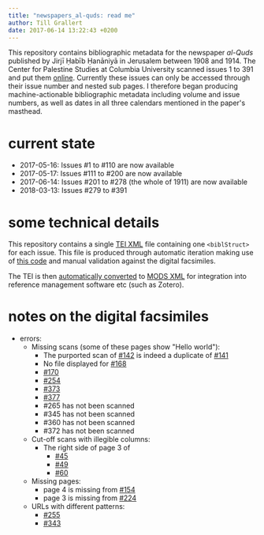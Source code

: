 ```yaml
---
title: "newspapers_al-quds: read me"
author: Till Grallert
date: 2017-06-14 13:22:43 +0200
---
```


This repository contains bibliographic metadata for the newspaper *al-Quds* published by Jirjī Ḥabīb Ḥanāniyā in Jerusalem between 1908 and 1914. The Center for Palestine Studies at Columbia University scanned issues 1 to 391 and put them [online](http://www.palestine.mei.columbia.edu/alquds-issues/2017/3/9/al-quds). Currently these issues can only be accessed through their issue number and nested sub pages. I therefore began producing machine-actionable bibliographic metadata including volume and issue numbers, as well as dates in all three calendars mentioned in the paper's masthead.

# current state

- 2017-05-16: Issues #1 to #110 are now available
- 2017-05-17: Issues #111 to #200 are now available
- 2017-06-14: Issues #201 to #278 (the whole of 1911) are now available
- 2018-03-13: Issues #279 to #391

# some technical details

This repository contains a single [TEI XML][source] file containing one `<biblStruct>` for each issue. This file is produced through automatic iteration making use of [this code](https://www.github.com/OpenArabicPE/generate_metadata-through-iteration) and manual validation against the digital facsimiles.

The TEI is then [automatically converted](https://www.github.com/OpenArabicPE/convert_tei-to-mods) to [MODS XML][mods] for integration into reference management software etc (such as Zotero).

# notes on the digital facsimiles

- errors:
    - Missing scans (some of these pages show "Hello world"):
        + The purported scan of [#142](http://www.palestine.mei.columbia.edu/alquds-issues/2017/2/21/issue-142) is indeed a duplicate of [#141](http://www.palestine.mei.columbia.edu/alquds-issues/2017/2/21/issue-141)
        + No file displayed for [#168](http://www.palestine.mei.columbia.edu/alquds-issues/2017/2/21/issue-168)
        + [#170](http://www.palestine.mei.columbia.edu/alquds-issues/2017/2/21/issue-170)
        + [#254](http://www.palestine.mei.columbia.edu/alquds-issues/2017/2/23/issue-254)
        + [#373](http://www.palestine.mei.columbia.edu/alquds-issues/2017/2/23/issue-373)
        + [#377](http://www.palestine.mei.columbia.edu/alquds-issues/2017/2/23/issue-377)
        + #265 has not been scanned
        + #345 has not been scanned
        + #360 has not been scanned
        + #372 has not been scanned
    - Cut-off scans with illegible columns:
        + The right side of page 3 of 
           * [#45](http://www.palestine.mei.columbia.edu/alquds-issues/2017/2/21/issue-45)
           * [#49](http://www.palestine.mei.columbia.edu/alquds-issues/2017/2/21/issue-49)
           * [#60](http://www.palestine.mei.columbia.edu/alquds-issues/2017/2/21/issue-60)
    - Missing pages: 
        + page 4 is missing from [#154](http://www.palestine.mei.columbia.edu/alquds-issues/2017/2/21/issue-154)
        + page 3 is missing from [#224](http://www.palestine.mei.columbia.edu/alquds-issues/2017/2/23/issue-224)
    - URLs with different patterns:
        + [#255](http://www.palestine.mei.columbia.edu/alquds-issues/2017/2/23/isu-255)
        + [#343]()


[source]: metadata/al-quds.TEIP5.xml
[mods]: metadata/al-quds.MODS.xml